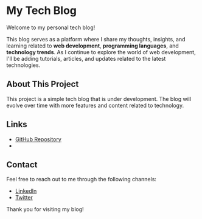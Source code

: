 # My Tech Blog

Welcome to my personal tech blog! 

This blog serves as a platform where I share my thoughts, insights, and learning related to **web development**, **programming languages**, and **technology trends**. As I continue to explore the world of web development, I'll be adding tutorials, articles, and updates related to the latest technologies.

##  About This Project

This project is a simple tech blog that is under development. The blog will evolve over time with more features and content related to technology.

##  Links
- [GitHub Repository](https://github.com/Gyanendrasharma1/my-tech-blog)
- 
##  Contact
Feel free to reach out to me through the following channels:
- [LinkedIn](https://www.linkedin.com/in/https://www.linkedin.com/in/gyanendra-sharma-47517a2b6/)
- [Twitter](https://twitter.com/gyanendra_s1)

Thank you for visiting my blog! 
